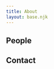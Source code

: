 ```yaml
---
title: About 
layout: base.njk
---
```

<div id="further-reading" class="container" style="margin-top:10px;">


## People 


## Contact

</div>